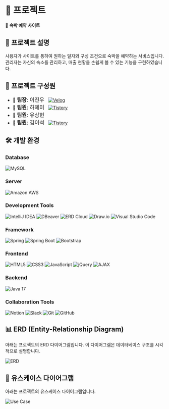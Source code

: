 # 🚀 프로젝트

🏨 **숙박 예약 사이트**

## 📖 프로젝트 설명
사용자가 사이트를 통하여 원하는 일자와 구성 조건으로 숙박을 예약하는 서비스입니다. <br>
관리자는 자신의 숙소를 관리하고, 매출 현황을 손쉽게 볼 수 있는 기능을 구현하였습니다.

## 👥 프로젝트 구성원
- 👑 <span style="display: inline-flex; align-items: center; font-size:1.2em;">**팀장**: 이진우</span> <a href="https://velog.io/@dlwlsdn8022/posts"><img src="https://img.shields.io/badge/Velog-20C997?style=flat-square&logo=velog&logoColor=white" alt="Velog" style="margin-left: 8px;"></a>
- 👤 <span style="display: inline-flex; align-items: center; font-size:1.2em;">**팀원**: 하혜미</span> <a href="https://hmproject-1.tistory.com/"><img src="https://img.shields.io/badge/Tistory-000000?style=flat-square&logo=tistory&logoColor=white" alt="Tistory" style="margin-left: 8px;"></a>
- 👤 <span style="display: inline-flex; align-items: center; font-size:1.2em;">**팀원**: 유상현</span>
- 👤 <span style="display: inline-flex; align-items: center; font-size:1.2em;">**팀원**: 김이석</span> <a href="https://kim-jayden.tistory.com/"><img src="https://img.shields.io/badge/Tistory-000000?style=flat-square&logo=tistory&logoColor=white" alt="Tistory" style="margin-left: 8px;"></a>

## 🛠 개발 환경

### Database
![MySQL](https://img.shields.io/badge/MySQL-4479A1?style=for-the-badge&logo=mysql&logoColor=white)

### Server
![Amazon AWS](https://img.shields.io/badge/Amazon%20AWS-232F3E?style=for-the-badge&logo=amazon-aws&logoColor=white)

### Development Tools
![IntelliJ IDEA](https://img.shields.io/badge/IntelliJ%20IDEA-000000?style=for-the-badge&logo=intellij-idea&logoColor=white)
![DBeaver](https://img.shields.io/badge/DBeaver-372923?style=for-the-badge&logo=dbeaver&logoColor=white)
![ERD Cloud](https://img.shields.io/badge/ERD%20Cloud-005EFF?style=for-the-badge&logo=erddap&logoColor=white)
![Draw.io](https://img.shields.io/badge/Draw.io-FF9900?style=for-the-badge&logo=draw.io&logoColor=white)
![Visual Studio Code](https://img.shields.io/badge/Visual%20Studio%20Code-007ACC?style=for-the-badge&logo=visual-studio-code&logoColor=white)

### Framework
![Spring](https://img.shields.io/badge/Spring-6DB33F?style=for-the-badge&logo=spring&logoColor=white)
![Spring Boot](https://img.shields.io/badge/Spring%20Boot-6DB33F?style=for-the-badge&logo=spring-boot&logoColor=white)
![Bootstrap](https://img.shields.io/badge/Bootstrap-563D7C?style=for-the-badge&logo=bootstrap&logoColor=white)

### Frontend
![HTML5](https://img.shields.io/badge/HTML5-E34F26?style=for-the-badge&logo=html5&logoColor=white)
![CSS3](https://img.shields.io/badge/CSS3-1572B6?style=for-the-badge&logo=css3&logoColor=white)
![JavaScript](https://img.shields.io/badge/JavaScript-F7DF1E?style=for-the-badge&logo=javascript&logoColor=black)
![jQuery](https://img.shields.io/badge/jQuery-0769AD?style=for-the-badge&logo=jquery&logoColor=white)
![AJAX](https://img.shields.io/badge/AJAX-003545?style=for-the-badge&logo=ajax&logoColor=white)

### Backend
![Java 17](https://img.shields.io/badge/Java%2017-007396?style=for-the-badge&logo=java&logoColor=white)

### Collaboration Tools
![Notion](https://img.shields.io/badge/Notion-000000?style=for-the-badge&logo=notion&logoColor=white)
![Slack](https://img.shields.io/badge/Slack-4A154B?style=for-the-badge&logo=slack&logoColor=white)
![Git](https://img.shields.io/badge/Git-F05032?style=for-the-badge&logo=git&logoColor=white)
![GitHub](https://img.shields.io/badge/GitHub-181717?style=for-the-badge&logo=github&logoColor=white)


## 📊 ERD (Entity-Relationship Diagram)

아래는 프로젝트의 ERD 다이어그램입니다. 이 다이어그램은 데이터베이스 구조를 시각적으로 설명합니다.

![ERD](./docs/ERD.png)

## 🎯 유스케이스 다이어그램

아래는 프로젝트의 유스케이스 다이어그램입니다.

![Use Case](./docs/UseCaseDiagram.png)




